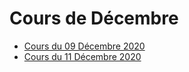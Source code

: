 # Cours de Décembre

* [Cours du 09 Décembre 2020](09-12-2020/)
* [Cours du 11 Décembre 2020](11-12-2020/)
